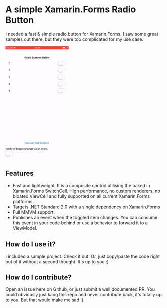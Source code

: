 # A simple Xamarin.Forms Radio Button
I needed a fast & simple radio button for Xamarin.Forms. I saw some great samples out there, but they were too complicated for my use case.

<img src="iospreview.gif" width="40%" height="40%"/>

## Features
- Fast and lightweight. It is a composite control utilising the baked in Xamarin.Forms SwitchCell. High performance, no custom renderers, no bloated ViewCell and fully supported on all current Xamarin.Forms platforms.
- Targets .NET Standard 2.0 with a single dependency on Xamarin.Forms
- Full MMVM support.
- Publishes an event when the toggled item changes. You can consume this event in your code behind or use a behavior to forward it to a ViewModel.

## How do I use it?
I included a sample project. Check it out. Or, just copy/paste the code right out of it without a second thought. It's up to you :)

## How do I contribute?
Open an issue here on Github, or just submit a well documented PR. You could obviously just kang this repo and never contribute back, it's totally up to you. But that would make me sad :(.

